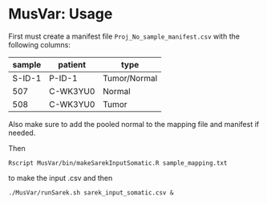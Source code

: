 # MusVar: Usage

First must create a manifest file `Proj_No_sample_manifest.csv` with the following columns:

|sample|patient |type|
|------|--------|----|
|S-ID-1|P-ID-1  |Tumor/Normal|
|507   |C-WK3YU0|Normal|
|508   |C-WK3YU0|Tumor|

Also make sure to add the pooled normal to the mapping file and manifest if needed.


Then
```
Rscript MusVar/bin/makeSarekInputSomatic.R sample_mapping.txt
```
to make the input .csv and then

```
./MusVar/runSarek.sh sarek_input_somatic.csv &
```

